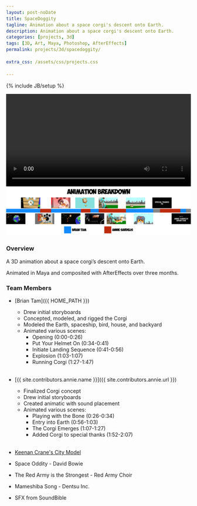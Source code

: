 ```yaml
---
layout: post-noDate
title: SpaceDoggity
tagline: Animation about a space corgi's descent onto Earth.
description: Animation about a space corgi's descent onto Earth.
categories: [projects, 3d]
tags: [3D, Art, Maya, Photoshop, AfterEffects]
permalink: projects/3d/spacedoggity/

extra_css: /assets/css/projects.css

---
```

{% include JB/setup %}


<div class="video-wrapper">
    <video width="100%" controls>
        <source src="/assets/images/SpaceDoggity/SpaceDoggity.mp4" type="video/mp4">
    </video>
</div>

<img src="/assets/images/SpaceDoggity/AnimationBreakdown.png">

<h3>Overview</h3>

A 3D animation about a space corgi’s descent onto Earth. 

Animated in Maya and composited with AfterEffects over three months. 

<h3>Team Members</h3>

* [Brian Tam]({{ HOME_PATH }})
    * Drew initial storyboards 
    * Concepted, modeled, and rigged the Corgi 
    * Modeled the Earth, spaceship, bird, house, and backyard 
    * Animated various scenes: 
        * Opening (0:00-0:26) 
        * Put Your Helmet On (0:34-0:41) 
        * Initiate Landing Sequence (0:41-0:56) 
        * Explosion (1:03-1:07) 
        * Running Corgi (1:27-1:47) 
<br><br>
* [{{ site.contributors.annie.name }}]({{ site.contributors.annie.url }})
    * Finalized Corgi concept 
    * Drew initial storyboards 
    * Created animatic with sound placement 
    * Animated various scenes: 
        * Playing with the Bone (0:26-0:34) 
        * Entry into Earth (0:56-1:03) 
        * The Corgi Emerges (1:07-1:27) 
        * Added Corgi to special thanks (1:52-2:07) 
<br><br>

* [Keenan Crane's City Model](http://opengameart.org/content/abstract-city)
* Space Oddity - David Bowie
* The Red Army is the Strongest - Red Army Choir 
* Mameshiba Song - Dentsu Inc. 
* SFX from SoundBible

&nbsp;
